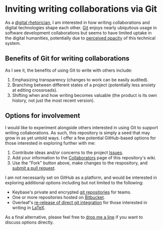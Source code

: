 # Inviting writing collaborations via Git

As a [digital rhetorician](https://en.wikipedia.org/wiki/Digital_rhetoric), I am interested in how writing collaborations and digital technologies shape each other. [Git](https://git-scm.com/) enjoys nearly ubiquitous usage in software development collaborations but seems to have limited uptake in the digital humanities, potentially due to [perceived opacity](http://digitalhumanities.org/answers/topic/how-ready-are-dhers-to-use-github-for-non-code-projects) of this technical system.

## Benefits of Git for writing collaborations

As I see it, the benefits of using Git to write with others include:

1. Emphasizing transparency (changes to work can be easily audited).  
2. Branching between different states of a project (potentially less anxiety at editing crossroads).  
3. Shifting when and how writing becomes valuable (the product is its own history, not just the most recent version).  

## Options for involvement

I would like to experiment alongside others interested in using Git to support writing collaborations. As such, this repository is simply a seed that may grow in as yet untold ways. I offer a few potential GitHub-based options for those interested in exploring further with me:

1. Contribute ideas and/or concerns to the project [Issues](https://github.com/tylerdq/write/issues).  
2. Add your information to the [Collaborators](https://github.com/tylerdq/write/wiki/Collaborators) page of this repository's wiki.  
3. Use the "Fork" button above, make changes to the respository, and [submit a pull request](https://help.github.com/articles/creating-a-pull-request-from-a-fork/).  

I am not necessarily set on GitHub as a platform, and would be interested in exploring additional options including but not limited to the following:

- Keybase's private and encrypted [git repositories](https://keybase.io/blog/encrypted-git-for-everyone) for teams.  
- One or more repositories hosted on [Bitbucket](https://bitbucket.org/).  
- Overleaf's [re-release of direct git integration](https://www.overleaf.com/blog/bringing-the-git-bridge-to-v2-its-here-in-beta) for those interested in writing in [LaTeX](https://www.overleaf.com/blog/636-guest-blog-post-latex-for-the-humanities).  

As a final alternative, please feel free to [drop me a line](https://github.com/tylerdq) if you want to discuss options directly.
